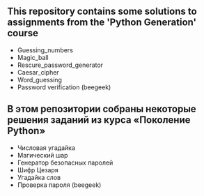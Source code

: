 ## This repository contains some solutions to assignments from the 'Python Generation' course
- Guessing_numbers
- Magic_ball
- Rescure_password_generator
- Caesar_cipher
- Word_guessing
- Password verification (beegeek)

## В этом репозитории собраны некоторые решения заданий из курса «Поколение Python»
- Числовая угадайка
- Магический шар
- Генератор безопасных паролей
- Шифр Цезаря
- Угадайка слов
- Проверка пароля (beegeek)
